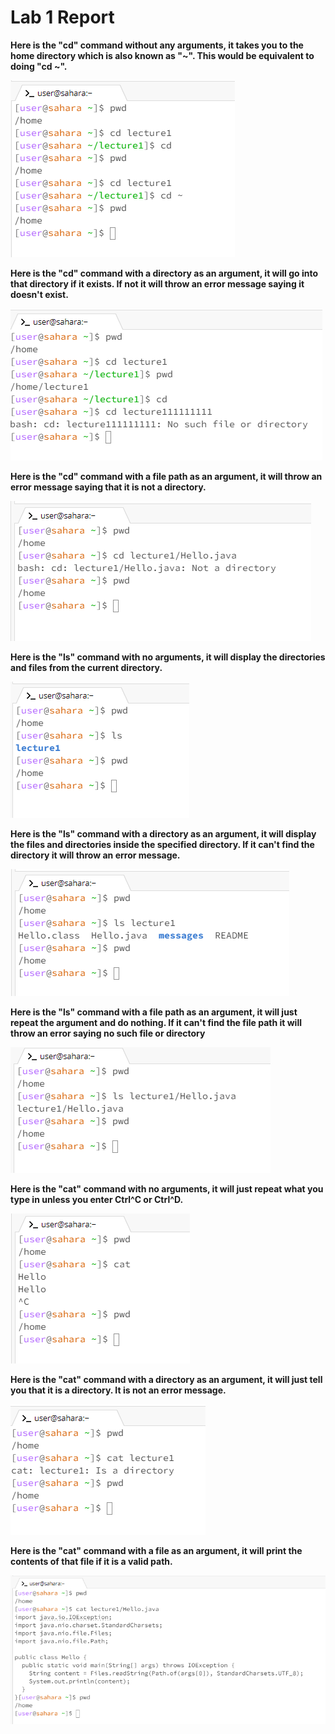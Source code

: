 # Lab 1 Report

**Here is the "cd" command without any arguments, it takes you to the home directory which is also known as "~". This would be equivalent to doing "cd ~".**

![Image](/lab%201%20report/image1.png)

**Here is the "cd" command with a directory as an argument, it will go into that directory if it exists. If not it will throw an error message saying it doesn't exist.**

![Image](/lab%201%20report/image2.png)

**Here is the "cd" command with a file path as an argument, it will throw an error message saying that it is not a directory.**

![Image](/lab%201%20report/image3.png)

**Here is the "ls" command with no arguments, it will display the directories and files from the current directory.**

![Image](/lab%201%20report/image4.png)

**Here is the "ls" command with a directory as an argument, it will display the files and directories inside the specified directory. If it can't find the directory it will throw an error message.**

![Image](/lab%201%20report/image5.png)

**Here is the "ls" command with a file path as an argument, it will just repeat the argument and do nothing. If it can't find the file path it will throw an error saying no such file or directory**

![Image](/lab%201%20report/image6.png)

**Here is the "cat" command with no arguments, it will just repeat what you type in unless you enter Ctrl^C or Ctrl^D.**

![Image](/lab%201%20report/image7.png)

**Here is the "cat" command with a directory as an argument, it will just tell you that it is a directory. It is not an error message.**

![Image](/lab%201%20report/image8.png)

**Here is the "cat" command with a file as an argument, it will print the contents of that file if it is a valid path.**

![Image](/lab%201%20report/image9.png)

